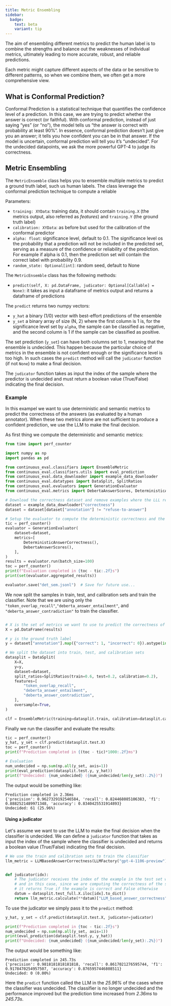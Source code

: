 ```yaml
---
title: Metric Ensembling
sidebar:
  badge:
    text: beta
    variant: tip
---
```



The aim of ensembling different metrics to predict the human label is to combine the strengths and balance out the weaknesses of individual metrics, ultimately leading to more accurate, robust, and reliable predictions. 

Each metric might capture different aspects of the data or be sensitive to different patterns, so when we combine them, we often get a more comprehensive view.

## What is Conformal Prediction?

Conformal Prediction is a statistical technique that quantifies the confidence level of a prediction.
In this case, we are trying to predict whether the answer is correct (or faithful).
With conformal prediction, instead of just saying “yes” (or “no”), the model tells us “the answer is correct with probability at least 90%”.
In essence, conformal prediction doesn’t just give you an answer; it tells you how confident you can be in that answer.
If the model is uncertain, conformal prediction will tell you it’s “undecided”. 
For the undecided datapoints, we ask the more powerful GPT-4 to judge its correctness.

## Metric Ensembling

The `MetricEnsemble` class helps you to ensemble multiple metrics to predict a ground truth label, such us human labels.
The class leverage the conformal prediction technique to compute a reliable 

Parameters:

- `training: XYData`: training data, it should contain `training.X` (the metrics output, also referred as _features_) and `training.Y` (the ground truth label)
- `calibration: XYData`: as before but used for the calibration of the conformal predictor
- `alpha: float`: significance level, default to 0.1. The significance level os the probability that a prediction will not be included in the predicted set, serving as a measure of the confidence or reliability of the prediction. For example if alpha is 0.1, then the prediction set will contain the correct label with probability 0.9.
- `random_state: Optional[int]`: random seed, default to None

The `MetricEnsemble` class has the following methods:

- `predict(self, X: pd.DataFrame, judicator: Optional[Callable] = None)`: it takes as input a dataframe of metrics output and returns a dataframe of predictions

The `predict` returns two numpy vectors:

- `y_hat` a binary (1/0) vector with best-effort predictions of the ensemble
- `y_set` a binary array of size (N, 2) where the first column is 1 is, for the significance level set by `alpha`, the sample can be classified as negative, and the second column is 1 if the sample can be classified as positive.

The set prediction (`y_set`) can have both columns set to 1, meaning that the ensemble is undecided.
This happen because the particular choice of metrics in the ensemble is not confident enough or the significance level is too high.
In such cases the `predict` method will call the `judicator` function (if not `None`) to make a final decision.

The `judicator` function takes as input the index of the sample where the predictor is undecided and must return a boolean value (True/False) indicating the final decision.

### Example

In this exampel we want to use deterministic and semantic metrics to predict the correctness of the answers (as evaluated by a human annotator).
When these two metrics alone are not sufficient to produce a confident prediction, we use the LLM to make the final decision.

As first thing we compute the deterministic and semantic metrics:

```python
from time import perf_counter

import numpy as np
import pandas as pd

from continuous_eval.classifiers import EnsembleMetric
from continuous_eval.classifiers.utils import eval_prediction
from continuous_eval.data_downloader import example_data_downloader
from continuous_eval.datatypes import DataSplit, SplitRatios
from continuous_eval.evaluators import GenerationEvaluator
from continuous_eval.metrics import DebertaAnswerScores, DeterministicAnswerCorrectness

# Download the correctness dataset and remove examples where the LLL refused to answer (i.e., said "I don't know")
dataset = example_data_downloader("correctness")
dataset = dataset[dataset["annotation"] != "refuse-to-answer"]

# Setup the evaluator to compute the deterministic correctness and the DeBERTa scores
tic = perf_counter()
evaluator = GenerationEvaluator(
    dataset=dataset,
    metrics=[
        DeterministicAnswerCorrectness(),
        DebertaAnswerScores(),
    ],
)
results = evaluator.run(batch_size=100)
toc = perf_counter()
print(f"Evaluation completed in {toc - tic:.2f}s")
print(set(evaluator.aggregated_results))

evaluator.save("det_sem.jsonl")  # Save for future use...
```

We now split the samples in train, test, and calibration sets and train the classifier.
Note that we are using only the `"token_overlap_recall"`,`"deberta_answer_entailment"`, and `"deberta_answer_contradiction"` to train the classifier. 

```python

# X is the set of metrics we want to use to predict the correctness of the answer
X = pd.DataFrame(results)

# y is the ground truth label
y = dataset["annotation"].map({"correct": 1, "incorrect": 0}).astype(int).to_numpy()

# We split the dataset into train, test, and calibration sets
datasplit = DataSplit(
    X=X,
    y=y,
    dataset=dataset,
    split_ratios=SplitRatios(train=0.6, test=0.2, calibration=0.2),
    features=[
        "token_overlap_recall",
        "deberta_answer_entailment",
        "deberta_answer_contradiction",
    ],
    oversample=True,
)

clf = EnsembleMetric(training=datasplit.train, calibration=datasplit.calibration)
```

Finally we run the classifier and evaluate the results:

```python
tic = perf_counter()
y_hat, y_set = clf.predict(datasplit.test.X)
toc = perf_counter()
print(f"Prediction completed in {(toc - tic)*1000:.2f}ms")

# Evaluation
num_undecided = np.sum(np.all(y_set, axis=1))
print(eval_prediction(datasplit.test.y, y_hat))
print(f"Undecided: {num_undecided} ({num_undecided/len(y_set):.2%})")
```

The output would be something like:

```text
Prediction completed in 2.36ms
{'precision': 0.9627329192546584, 'recall': 0.824468085106383, 'f1': 0.8882521489971348, 'accuracy': 0.8340425531914893}
Undecided: 61 (25.96%)
```

#### Using a judicator

Let's assume we want to use the LLM to make the final decision when the classifier is undecided.
We can define a `judicator` function that takes as input the index of the sample where the classifier is undecided and returns a boolean value (True/False) indicating the final decision.

```python
# We use the train and calibration sets to train the classifier
llm_metric = LLMBasedAnswerCorrectness(LLMFactory("gpt-4-1106-preview"))


def judicator(idx):
    # The judicator receives the index of the example in the test set where the classifier is undecided
    # and in this case, since we are computing the correctness of the sample,
    # it returns True if the example is correct and False otherwise
    datum = datasplit.test_full.X.iloc[idx].to_dict()
    return llm_metric.calculate(**datum)["LLM_based_answer_correctness"] >= 0.5
```

To use the judicator we simply pass it to the `predict` method:

```python
y_hat, y_set = clf.predict(datasplit.test.X, judicator=judicator)

print(f"Prediction completed in {toc - tic:.2f}s")
num_undecided = np.sum(np.all(y_set, axis=1))
print(eval_prediction(datasplit.test.y, y_hat))
print(f"Undecided: {num_undecided} ({num_undecided/len(y_set):.2%})")
```

The output would be something like:

```text
Prediction completed in 245.73s
{'precision': 0.9818181818181818, 'recall': 0.8617021276595744, 'f1': 0.9178470254957507, 'accuracy': 0.8765957446808511}
Undecided: 0 (0.00%)
```

Here the `predict` function called the LLM in the _25.96%_ of the cases where the classifier was undecided.
The classifier is no longer undecided and the performance improved but the prediction time increased from _2.36ms_ to _245.73s_.
